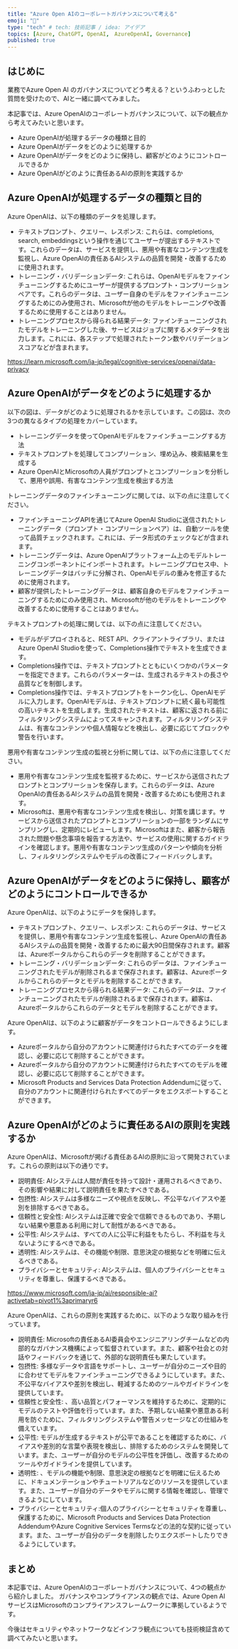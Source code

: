 ```yaml
---
title: "Azure Open AIのコーポレートガバナンスについて考える"
emoji: "🦔"
type: "tech" # tech: 技術記事 / idea: アイデア
topics: [Azure, ChatGPT, OpenAI,　AzureOpenAI, Governance]
published: true
---
```

## はじめに
業務でAzure Open AI のガバナンスについてどう考える？というふわっとした質問を受けたので、AIと一緒に調べてみました。

本記事では、Azure OpenAIのコーポレートガバナンスについて、以下の観点から考えてみたいと思います。

- Azure OpenAIが処理するデータの種類と目的
- Azure OpenAIがデータをどのように処理するか
- Azure OpenAIがデータをどのように保持し、顧客がどのようにコントロールできるか
- Azure OpenAIがどのように責任あるAIの原則を実践するか

## Azure OpenAIが処理するデータの種類と目的
Azure OpenAIは、以下の種類のデータを処理します。

- テキストプロンプト、クエリー、レスポンス: これらは、completions, search, embeddingsという操作を通じてユーザーが提出するテキストです。これらのデータは、サービスを提供し、悪用や有害なコンテンツ生成を監視し、Azure OpenAIの責任あるAIシステムの品質を開発・改善するために使用されます。
- トレーニング・バリデーションデータ: これらは、OpenAIモデルをファインチューニングするためにユーザーが提供するプロンプト・コンプリーションペアです。これらのデータは、ユーザー自身のモデルをファインチューニングするためにのみ使用され、Microsoftが他のモデルをトレーニングや改善するために使用することはありません。
- トレーニングプロセスから得られる結果データ: ファインチューニングされたモデルをトレーニングした後、サービスはジョブに関するメタデータを出力します。これには、各ステップで処理されたトークン数やバリデーションスコアなどが含まれます。

https://learn.microsoft.com/ja-jp/legal/cognitive-services/openai/data-privacy

## Azure OpenAIがデータをどのように処理するか
以下の図は、データがどのように処理されるかを示しています。この図は、次の3つの異なるタイプの処理をカバーしています。



- トレーニングデータを使ってOpenAIモデルをファインチューニングする方法
- テキストプロンプトを処理してコンプリーション、埋め込み、検索結果を生成する
- Azure OpenAIとMicrosoftの人員がプロンプトとコンプリーションを分析して、悪用や誤用、有害なコンテンツ生成を検出する方法

トレーニングデータのファインチューニングに関しては、以下の点に注意してください。

- ファインチューニングAPIを通じてAzure OpenAI Studioに送信されたトレーニングデータ（プロンプト・コンプリーションペア）は、自動ツールを使って品質チェックされます。これには、データ形式のチェックなどが含まれます。
- トレーニングデータは、Azure OpenAIプラットフォーム上のモデルトレーニングコンポーネントにインポートされます。トレーニングプロセス中、トレーニングデータはバッチに分解され、OpenAIモデルの重みを修正するために使用されます。
- 顧客が提供したトレーニングデータは、顧客自身のモデルをファインチューニングするためにのみ使用され、Microsoftが他のモデルをトレーニングや改善するために使用することはありません。

テキストプロンプトの処理に関しては、以下の点に注意してください。

- モデルがデプロイされると、REST API、クライアントライブラリ、またはAzure OpenAI Studioを使って、Completions操作でテキストを生成できます。
- Completions操作では、テキストプロンプトとともにいくつかのパラメーターを指定できます。これらのパラメーターは、生成されるテキストの長さや品質などを制御します。
- Completions操作では、テキストプロンプトをトークン化し、OpenAIモデルに入力します。OpenAIモデルは、テキストプロンプトに続く最も可能性の高いテキストを生成します。生成されたテキストは、顧客に返される前にフィルタリングシステムによってスキャンされます。フィルタリングシステムは、有害なコンテンツや個人情報などを検出し、必要に応じてブロックや警告を行います。

悪用や有害なコンテンツ生成の監視と分析に関しては、以下の点に注意してください。

- 悪用や有害なコンテンツ生成を監視するために、サービスから送信されたプロンプトとコンプリーションを保存します。これらのデータは、Azure OpenAIの責任あるAIシステムの品質を開発・改善するためにも使用されます。
- Microsoftは、悪用や有害なコンテンツ生成を検出し、対策を講じます。サービスから送信されたプロンプトとコンプリーションの一部をランダムにサンプリングし、定期的にレビューします。Microsoftはまた、顧客から報告された問題や懸念事項を報告する方法や、サービスの使用に関するガイドラインを確認します。悪用や有害なコンテンツ生成のパターンや傾向を分析し、フィルタリングシステムやモデルの改善にフィードバックします。

## Azure OpenAIがデータをどのように保持し、顧客がどのようにコントロールできるか
Azure OpenAIは、以下のようにデータを保持します。

- テキストプロンプト、クエリー、レスポンス: これらのデータは、サービスを提供し、悪用や有害なコンテンツ生成を監視し、Azure OpenAIの責任あるAIシステムの品質を開発・改善するために最大90日間保存されます。顧客は、Azureポータルからこれらのデータを削除することができます。
- トレーニング・バリデーションデータ: これらのデータは、ファインチューニングされたモデルが削除されるまで保存されます。顧客は、Azureポータルからこれらのデータとモデルを削除することができます。
- トレーニングプロセスから得られる結果データ: これらのデータは、ファインチューニングされたモデルが削除されるまで保存されます。顧客は、Azureポータルからこれらのデータとモデルを削除することができます。

Azure OpenAIは、以下のように顧客がデータをコントロールできるようにします。

- Azureポータルから自分のアカウントに関連付けられたすべてのデータを確認し、必要に応じて削除することができます。
- Azureポータルから自分のアカウントに関連付けられたすべてのモデルを確認し、必要に応じて削除することができます。
- Microsoft Products and Services Data Protection Addendumに従って、自分のアカウントに関連付けられたすべてのデータをエクスポートすることができます。

## Azure OpenAIがどのように責任あるAIの原則を実践するか
Azure OpenAIは、Microsoftが掲げる責任あるAIの原則に沿って開発されています。これらの原則は以下の通りです。


- 説明責任: AIシステムは人間が責任を持って設計・運用されるべきであり、その影響や結果に対して説明責任を果たすべきである。
- 包摂性: AIシステムは多様なニーズや視点を反映し、不公平なバイアスや差別を排除するべきである。
- 信頼性と安全性: AIシステムは正確で安全で信頼できるものであり、予期しない結果や悪意ある利用に対して耐性があるべきである。
- 公平性: AIシステムは、すべての人に公平に利益をもたらし、不利益を与えないようにするべきである。
- 透明性: AIシステムは、その機能や制限、意思決定の根拠などを明確に伝えるべきである。
- プライバシーとセキュリティ: AIシステムは、個人のプライバシーとセキュリティを尊重し、保護するべきである。  

https://www.microsoft.com/ja-jp/ai/responsible-ai?activetab=pivot1%3aprimaryr6

Azure OpenAIは、これらの原則を実践するために、以下のような取り組みを行っています。

- 説明責任: Microsoftの責任あるAI委員会やエンジニアリングチームなどの内部的なガバナンス機構によって監督されています。また、顧客や社会との対話やフィードバックを通じて、外部的な説明責任も果たしています。
- 包摂性: 多様なデータや言語をサポートし、ユーザーが自分のニーズや目的に合わせてモデルをファインチューニングできるようにしています。また、不公平なバイアスや差別を検出し、軽減するためのツールやガイドラインを提供しています。
- 信頼性と安全性: 、高い品質とパフォーマンスを維持するために、定期的にモデルのテストや評価を行っています。また、予期しない結果や悪意ある利用を防ぐために、フィルタリングシステムや警告メッセージなどの仕組みを備えています。
- 公平性: モデルが生成するテキストが公平であることを確認するために、バイアスや差別的な言葉や表現を検出し、排除するためのシステムを開発しています。また、ユーザーが自分のモデルの公平性を評価し、改善するためのツールやガイドラインを提供しています。
- 透明性: 、モデルの機能や制限、意思決定の根拠などを明確に伝えるために、ドキュメンテーションやチュートリアルなどのリソースを提供しています。また、ユーザーが自分のデータやモデルに関する情報を確認し、管理できるようにしています。
- プライバシーとセキュリティ:個人のプライバシーとセキュリティを尊重し、保護するために、Microsoft Products and Services Data Protection AddendumやAzure Cognitive Services Termsなどの法的な契約に従っています。また、ユーザーが自分のデータを削除したりエクスポートしたりできるようにしています。

## まとめ
本記事では、Azure OpenAIのコーポレートガバナンスについて、4つの観点から紹介しました。
ガバナンスやコンプライアンスの観点では、Azure Open AIサービスはMicrosoftのコンプライアンスフレームワークに準拠しているようです。

今後はセキュリティやネットワークなどインフラ観点についても技術検証含めて調べてみたいと思います。